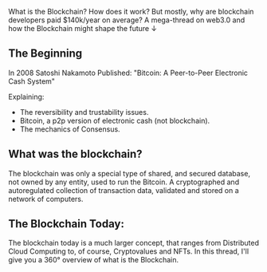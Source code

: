 What is the Blockchain? 
How does it work? 
But mostly, why are blockchain developers paid $140k/year on average?
A mega-thread on web3.0 and how the Blockchain might shape the future ↓

## The Beginning

In 2008 Satoshi Nakamoto Published:
"Bitcoin: A Peer-to-Peer Electronic Cash System"

Explaining: 
- The reversibility and trustability issues.
- Bitcoin, a p2p version of electronic cash (not blockchain).
- The mechanics of Consensus.


## What was the blockchain?
The blockchain was only a special type of shared, and secured database, not owned by any entity, used to run the Bitcoin.
A cryptographed and autoregulated collection of transaction data, validated and stored on a network of computers.

## The Blockchain Today:
The blockchain today is a much larger concept, that ranges from Distributed Cloud Computing to, of course, Cryptovalues and NFTs.
In this thread, I'll give you a 360° overview of what is the Blockchain.
